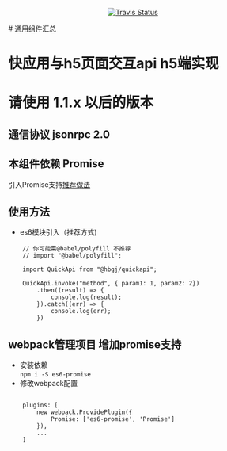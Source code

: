 <p align="center">
  <a href="https://travis-ci.org/huoli-front/hbgj-components"><img alt="Travis Status" src="https://travis-ci.org/huoli-front/hbgj-components.svg?branch=master"></a>
</p>
# 通用组件汇总

# 快应用与h5页面交互api h5端实现
# 请使用 1.1.x 以后的版本
## 通信协议 jsonrpc 2.0
## 本组件依赖 Promise 
引入Promise支持<a href="#webpack-promise">推荐做法</a>

## 使用方法
* es6模块引入（推荐方式)
```ecmascript 6
    // 你可能需@babel/polyfill 不推荐
    // import "@babel/polyfill";
    
    import QuickApi from "@hbgj/quickapi";

    QuickApi.invoke("method", { param1: 1, param2: 2})
        .then((result) => {
            console.log(result);
        }).catch((err) => {
            console.log(err);   
        })
```
  
  
## webpack管理项目 增加promise支持
<a name="webpack-promise"></a>

* 安装依赖  
` npm i -S es6-promise `
* 修改webpack配置
```ecmascript 6

    plugins: [
        new webpack.ProvidePlugin({
            Promise: ['es6-promise', 'Promise']
        }),
        ...
    ]
```
